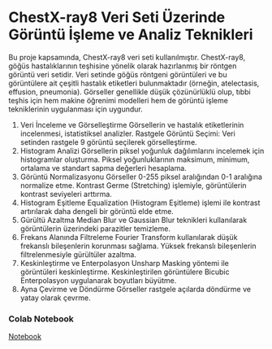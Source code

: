 # ChestX-ray8 Veri Seti Üzerinde Görüntü İşleme ve Analiz Teknikleri

Bu proje kapsamında, ChestX-ray8 veri seti kullanılmıştır. ChestX-ray8, göğüs hastalıklarının teşhisine yönelik olarak hazırlanmış bir röntgen görüntü veri setidir. Veri setinde göğüs röntgeni görüntüleri ve bu görüntülere ait çeşitli hastalık etiketleri bulunmaktadır (örneğin, atelectasis, effusion, pneumonia). Görseller genellikle düşük çözünürlüklü olup, tıbbi teşhis için hem makine öğrenimi modelleri hem de görüntü işleme tekniklerinin uygulanması için uygundur.

1. Veri İnceleme ve Görselleştirme
Görsellerin ve hastalık etiketlerinin incelenmesi, istatistiksel analizler.
Rastgele Görüntü Seçimi: Veri setinden rastgele 9 görüntü seçilerek görselleştirme.
2. Histogram Analizi
Görsellerin piksel yoğunluk dağılımlarını incelemek için histogramlar oluşturma.
Piksel yoğunluklarının maksimum, minimum, ortalama ve standart sapma değerleri hesaplama.
3. Görüntü Normalizasyonu
Görseller 0-255 piksel aralığından 0-1 aralığına normalize etme.
Kontrast Germe (Stretching) işlemiyle, görüntülerin kontrast seviyeleri arttırma.
4. Histogram Eşitleme
Equalization (Histogram Eşitleme) işlemi ile kontrast artırılarak daha dengeli bir görüntü elde etme.
5. Gürültü Azaltma
Median Blur ve Gaussian Blur teknikleri kullanılarak görüntülerin üzerindeki parazitler temizleme.
6. Frekans Alanında Filtreleme
Fourier Transform kullanılarak düşük frekanslı bileşenlerin korunması sağlama.
Yüksek frekanslı bileşenlerin filtrelenmesiyle gürültüler azaltma.
7. Keskinleştirme ve Enterpolasyon
Unsharp Masking yöntemi ile görüntüleri keskinleştirme.
Keskinleştirilen görüntülere Bicubic Enterpolasyon uygulanarak boyutları büyütme.
8. Ayna Çevirme ve Döndürme
Görseller rastgele açılarda döndürme ve yatay olarak çevrme.

### Colab Notebook

[Notebook](https://colab.research.google.com/drive/1Jb6VxqwyySs4h7g9w5ktWTFCiJVTBl3M?usp=drive_link)
